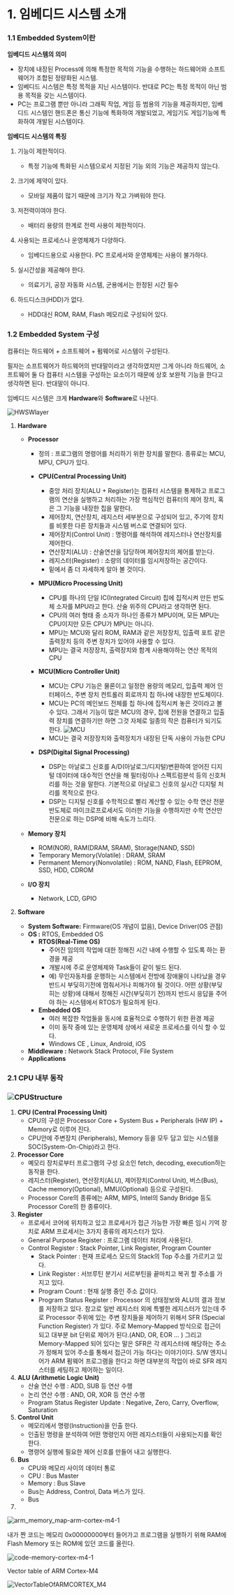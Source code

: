 # 1. 임베디드 시스템 소개

### 1.1 Embedded System이란

**임베디드 시스템의 의미**

- 장치에 내장된 Process에 의해 특정한 목적의 기능을 수행하는 하드웨어와 소프트웨어가 조합된 정량화된 시스템.
- 임베디드 시스템은 특정 목적을 지닌 시스템이다. 반대로 PC는 특정 목적이 아닌 범용 목적을 갖는 시스템이다.
- PC는 프로그램 뿐만 아니라 그래픽 작업, 게임 등 범용의 기능을 제공하지만, 임베디드 시스템인 핸드폰은 통신 기능에 특화하여 개발되었고, 게임기도 게임기능에 특화하여 개발된 시스템이다.



**임베디드 시스템의 특징**

1. 기능이 제한적이다. 

   - 특정 기능에 특화된 시스템으로서 지정된 기능 외의 기능은 제공하지 않는다. 

2. 크기에 제약이 있다. 

   - 모바일 제품이 많기 때문에 크기가 작고 가벼워야 한다.

3. 저전력이여야 한다.

   - 배터리 용량의 한계로 전력 사용이 제한적이다.

4. 사용되는 프로세스나 운영체제가 다양하다.

   - 임베디드용으로 사용한다. PC 프로세서와 운영체제는 사용이 불가하다.

5. 실시간성을 제공해야 한다.

   - 의료기기, 공장 자동화 시스템, 군용에서는 한정된 시간 필수

6. 하드디스크(HDD)가 없다.

   - HDD대신 ROM, RAM, Flash 메모리로 구성되어 있다. 

   

### 1.2 Embedded System 구성

컴퓨터는 하드웨어 + 소프트웨어 + 펌웨어로 시스템이 구성된다. 

필자는 소프트웨어가 하드웨어의 반대말이라고 생각하였지만 그게 아니라 하드웨어, 소프트웨어 둘 다 컴퓨터 시스템을 구성하는 요소이기 때문에 상호 보완적 기능을 한다고 생각하면 된다. 반대말이 아니다. 

임베디드 시스템은 크게 **Hardware**와 **Software**로 나뉜다. 

![HWSWlayer](./Pictures/HWSWlayer.jpg)

1. **Hardware**

   - **Processor**

     - 정의 :  프로그램의 명령어를 처리하기 위한 장치를 말한다. 종류로는 MCU, MPU, CPU가 있다. 

     - **CPU(Central Processing Unit)**

       - 중앙 처리 장치(ALU + Register)는 컴퓨터 시스템을 통제하고 프로그램의 연산을 실행하고 처리하는 가장 핵심적인 컴퓨터의 제어 장치, 혹은 그 기능을 내장한 칩을 말한다. 
       - 제어장치, 연산장치, 레지스터 세부분으로 구성되어 있고, 주기억 장치를 비롯한 다른 장치들과 시스템 버스로 연결되어 있다. 
       - 제어장치(Control Unit) : 명령어를 해석하여 레지스터나 연산장치를 제어한다.
       - 연산장치(ALU) : 산술연산을 담당하며 제어장치의 제어를 받는다.
       - 레지스터(Register) : 소량의 데이터를 임시저장하는 공간이다. 
       - 밑에서 좀 더 자세하게 알아 볼 것이다. 

     - **MPU(Micro Processing Unit)**

       - CPU를 하나의 단일 IC(Integrated Circuit) 칩에 집적시켜 만든 반도체 소자를 MPU라고 한다. 산술 위주의 CPU라고 생각하면 된다. 
       - CPU의 여러 형태 중 소자가 하나인 종류가 MPU이며, 모든 MPU는 CPU이지만 모든 CPU가 MPU는 아니다. 
       - MPU는 MCU와 달리 ROM, RAM과 같은 저장장치, 입출력 포트 같은 출력장치 등의 주변 장치가 있어야 사용할 수 있다. 
       - MPU는 결국 저장장치, 출력장치와 함계 사용해야하는 연산 목적의 CPU

     - **MCU(Micro Controller Unit)**

       - MCU는 CPU 기능은 물론이고 일정한 용량의 메모리, 입출력 제어 인터페이스, 주변 장치 컨트롤러 회로까지 칩 하나에 내장한 반도체이다.
       - MCU는 PC의 메인보드 전체를 칩 하나에 집적시켜 놓은 것이라고 볼 수 있다. 그래서 기능이 많은 MCU의 경우, 칩에 전원을 연결하고 입출력 장치를 연결하기만 하면 그것 자체로 일종의 작은 컴퓨터가 되기도 한다. 
         ![MCU](/home/dongjun/mygit/2021_1_EmbeddedSystemDesignLab/Pictures/MCU.jpg)
       - MCU는 결국 저장장치와 출력장치가 내장된 단독 사용이 가능한 CPU

     - **DSP(Digital Signal Processing)**

       - DSP는 아날로그 신호를 A/D(아날로그/디지털)변환하여 얻어진 디지털 데이터에 대수적인 연산을 해 필터링이나 스펙트럼분석 등의 신호처리를 하는 것을 말한다. 기본적으로 아날로그 신호의 실시간 디지털 처리를 목적으로 한다. 
       - DSP는 디지털 신호를 수학적으로 빨리 계산할 수 있는 수학 연산 전문 반도체로 마이크로프로세서도 이러한 기능을 수행하지만 수학 연산만 전문으로 하는 DSP에 비해 속도가 느리다. 

       

   - **Memory 장치** 

     - ROM(NOR), RAM(DRAM, SRAM), Storage(NAND, SSD)
     - Temporary Memory(Volatile) : DRAM, SRAM
     - Permanent Memory(Nonvolatile) : ROM, NAND, Flash, EEPROM, SSD, HDD, CDROM

   - **I/O 장치** 

     - Network, LCD, GPIO

   

2. **Software**

   - **System Software:** Firmware(OS 개념이 없음), Device Driver(OS 관점)
   - **OS :** RTOS, Embedded OS
     - **RTOS(Real-Time OS)**
       - 주어진 임의의 작업에 대한 정해진 시간 내에 수행할 수 있도록 하는 환경을 제공
       - 개발시에 주로 운영체제와 Task들이 같이 빌드 된다. 
       - 예) 무인자동차를 운행하는 시스템에서 전방에 장애물이 나타났을 경우 반드시 부딪히기전에 멈춰서거나 피해가야 될 것이다. 어떤 상황(부딪히는 상황)에 대해서 정해진 시간(부딪히기 전)까지 반드시 응답을 주어야 하는 시스템에서 RTOS가 필요하게 된다.
     - **Embedded OS**
       - 여러 복잡한 작업들을 동시에 효율적으로 수행하기 위한 환경 제공
       - 이미 동작 중에 있는 운영체제 상에서 새로운 프로세스를 이식 할 수 있다.
       - Windows CE , Linux, Android, iOS
   - **Middleware :** Network Stack Protocol, File System
   - **Applications**



### 2.1 CPU 내부 동작

### ![CPUStructure](/home/dongjun/mygit/2021_1_EmbeddedSystemDesignLab/Pictures/CPUStructure.jpg)

1. **CPU (Central Processing Unit)**
   - CPU의 구성은 Processor Core + System Bus + Peripherals (HW IP) + Memory로 이루어 진다.
   - CPU안에 주변장치 (Peripherals), Memory 등을 모두 담고 있는 시스템을 SOC(System-On-Chip)라고 한다.  
2. **Processor Core** 
   - 몌모리 장치로부터 프로그램의 구성 요소인 fetch, decoding, execution하는 동작을 한다. 
   - 레지스터(Register), 연산장치(ALU), 제어장치(Control Unit), 버스(Bus), Cache memory(Optional), MMU(Optional) 등으로 구성된다.
   - Processor Core의 종류에는 ARM, MIPS, Intel의 Sandy Bridge 등도 Processor Core의 한 종류이다.
3. **Register**
   - 프로세서 코어에 위치하고 있고 프로세서가 접근 가능한 가장 빠른 임시 기억 장치로 ARM 프로세서는 3가지 종류의 레지스터가 있다.
   - General Purpose Register : 프로그램 데이터 처리에 사용된다.
   - Control Register : Stack Pointer, Link Register, Program Counter
     - Stack Pointer : 현재 프로세스 모드의 Stack의 Top 주소를 가르키고 있다.
     - Link Register : 서브루틴 분기시 서르부틴을 끝마치고 복귀 할 주소를 가지고 있다.
     - Program Count : 현재 실행 중인 주소 값이다.
     - Program Status Register : Processor 의 상태정보와 ALU의 결과 정보를 저장하고 있다.
       참고로 일반 레지스터 외에 특별한 레지스터가 있는데 주로 Processor 주위에 있는 주변 장치들을 제어하기 위해서 SFR (Special Function Register) 가 있다. 주로 Memory-Mapped 방식으로 접근이 되고 대부분 bit 단위로 제어가 된다.(AND, OR, EOR … ) 그리고 Memory-Mapped 되어 있다는 말은 SFR은 각 레지스터에 해당하는 주소가 정해져 있어 주소를 통해서 접근이 가능 하다는 이야기이다. S/W 엔지니어가 ARM 펌웨어 프로그램을 한다고 하면 대부분의 작업이 바로 SFR 레지스터를 세팅하고 제어하는 일이다.
4. **ALU (Arithmetic Logic Unit)**
   - 산술 연산 수행 : ADD, SUB 등 연산 수행
   - 논리 연산 수행 : AND, OR, XOR 등 연산 수행
   - Program Status Register Update  : Negative, Zero, Carry, Overflow, Saturation
5. **Control Unit**
   - 메모리에서 명령(Instruction)을 인출 한다.
   - 인출된 명령을 분석하여 어떤 명령인지 어떤 레지스터들이 사용되는지를 확인한다.
   - 명령어 실행에 필요한 제어 신호를 만들어 내고 실행한다. 
6. **Bus**
   - CPU와 메모리 사이의 데이터 통로
   - CPU : Bus Master
   - Memory  : Bus Slave
   - Bus는 Address, Control, Data 버스가 있다.
   - Bus
7. 



























![arm_memory_map-arm-cortex-m4-1](/home/dongjun/mygit/2021_1_EmbeddedSystemDesignLab/Pictures/arm_memory_map-arm-cortex-m4-1.gif)

내가 짠 코드는 메모리 0x00000000부터 들어가고 프로그램을 실행하기 위해 RAM에 Flash Memory 또는 ROM에 있던 코드를 올린다. 



![code-memory-cortex-m4-1](/home/dongjun/mygit/2021_1_EmbeddedSystemDesignLab/Pictures/code-memory-cortex-m4-1.png)





Vector table of ARM Cortex-M4

![VectorTableOfARMCORTEX_M4](/home/dongjun/mygit/2021_1_EmbeddedSystemDesignLab/Pictures/VectorTableOfARMCORTEX_M4.png)